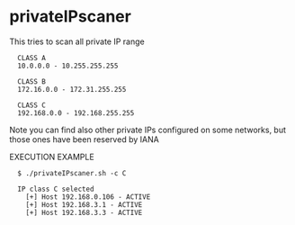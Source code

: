 # privateIPscaner
This tries to scan all private IP range

```
  CLASS A 
  10.0.0.0 - 10.255.255.255

  CLASS B 
  172.16.0.0 - 172.31.255.255

  CLASS C 
  192.168.0.0 - 192.168.255.255
```
Note you can find also other private IPs configured on some networks, but those ones have been reserved by IANA



EXECUTION EXAMPLE

```
  $ ./privateIPscaner.sh -c C
  
  IP class C selected
    [+] Host 192.168.0.106 - ACTIVE
    [+] Host 192.168.3.1 - ACTIVE
    [+] Host 192.168.3.3 - ACTIVE
```

